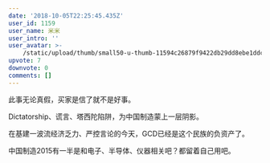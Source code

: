 ```yaml
---
date: '2018-10-05T22:25:45.435Z'
user_id: 1159
user_name: 米米
user_intro: ''
user_avatar: >-
    /static/upload/thumb/small50-u-thumb-11594c26879f9422db29dd8ebe1ddc969eaf3632f862.png
upvote: 7
downvote: 0
comments: []
---
```


此事无论真假，买家是信了就不是好事。

Dictatorship、谎言、塔西陀陷阱，为中国制造蒙上一层阴影。

在基建一波流经济乏力、严控言论的今天，GCD已经是这个民族的负资产了。  

中国制造2015有一半是和电子、半导体、仪器相关吧？都留着自己用吧。
